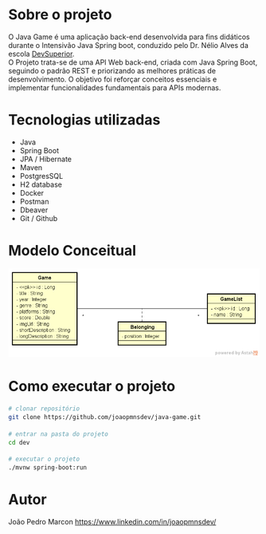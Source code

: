 # Sobre o projeto
O Java Game é uma aplicação back-end desenvolvida para fins didáticos durante o Intensivão Java Spring boot, conduzido pelo Dr. Nélio Alves da escola [DevSuperior](https://devsuperior.com "Site da DevSuperior").</br>
O Projeto trata-se de uma API Web back-end, criada com Java Spring Boot, seguindo o padrão REST e priorizando as melhores práticas de desenvolvimento. O objetivo foi reforçar conceitos essenciais e implementar funcionalidades fundamentais para APIs modernas.

# Tecnologias utilizadas
- Java
- Spring Boot
- JPA / Hibernate
- Maven
- PostgresSQL
- H2 database
- Docker
- Postman
- Dbeaver
- Git / Github

# Modelo Conceitual
![ModeloConceitual](https://github.com/joaopmnsdev/java-game/blob/main/src/assets/ModeloConceitual.png)

# Como executar o projeto
```bash
# clonar repositório
git clone https://github.com/joaopmnsdev/java-game.git

# entrar na pasta do projeto
cd dev

# executar o projeto
./mvnw spring-boot:run
```

# Autor
João Pedro Marcon
https://www.linkedin.com/in/joaopmnsdev/
